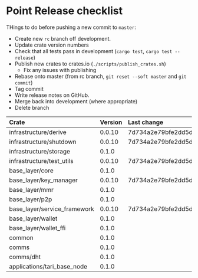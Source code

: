 # Point Release checklist

THings to do before pushing a new commit to `master`:

* Create new `rc` branch off development.
* Update crate version numbers
* Check that all tests pass in development (`cargo test`, `cargo test --release`)
* Publish new crates to crates.io (`./scripts/publish_crates.sh`)
  * Fix any issues with publishing
* Rebase onto master (from rc branch, `git reset --soft master` and `git commit`)
* Tag commit
* Write release notes on GitHub.
* Merge back into development (where appropriate)
* Delete branch

| Crate                        | Version | Last change                              |
|:-----------------------------|:--------|:-----------------------------------------|
| infrastructure/derive        | 0.0.10  | 7d734a2e79bfe2dd5d4ae00a2b760614d21e69c4 |
| infrastructure/shutdown      | 0.0.10  | 7d734a2e79bfe2dd5d4ae00a2b760614d21e69c4 |
| infrastructure/storage       | 0.1.0   |                                          |
| infrastructure/test_utils    | 0.0.10  | 7d734a2e79bfe2dd5d4ae00a2b760614d21e69c4 |
| base_layer/core              | 0.1.0   |                                          |
| base_layer/key_manager       | 0.0.10  | 7d734a2e79bfe2dd5d4ae00a2b760614d21e69c4 |
| base_layer/mmr               | 0.1.0   |                                          |
| base_layer/p2p               | 0.1.0   |                                          |
| base_layer/service_framework | 0.0.10  | 7d734a2e79bfe2dd5d4ae00a2b760614d21e69c4 |
| base_layer/wallet            | 0.1.0   |                                          |
| base_layer/wallet_ffi        | 0.1.0   |                                          |
| common                       | 0.1.0   |                                          |
| comms                        | 0.1.0   |                                          |
| comms/dht                    | 0.1.0   |                                          |
| applications/tari_base_node  | 0.1.0   |                                          |

